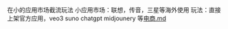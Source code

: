 在小的应用市场截流玩法
小应用市场：联想，传音，三星等海外使用
玩法：直接上架官方应用，veo3 suno chatgpt midjounery 等[电商.md](..%2Fother%2F%E7%94%B5%E5%95%86.md)
